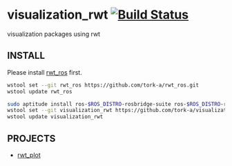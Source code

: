 visualization_rwt [![Build Status](https://api.travis-ci.org/tork-a/visualization_rwt.png)](https://travis-ci.org/tork-a/visualization_rwt)
=================

visualization packages using rwt

INSTALL
-------
Please install [rwt_ros](https://github.com/tork-a/rwt_ros) first.
```sh
wstool set --git rwt_ros https://github.com/tork-a/rwt_ros.git
wstool update rwt_ros
```


```sh
sudo aptitude install ros-$ROS_DISTRO-rosbridge-suite ros-$ROS_DISTRO-roswww
wstool set --git visualization_rwt https://github.com/tork-a/visualization_rwt.git
wstool update visualization_rwt
```

PROJECTS
--------

* [rwt_plot](https://github.com/tork-a/visualization_rwt/blob/master/rwt_plot/README.md) 
